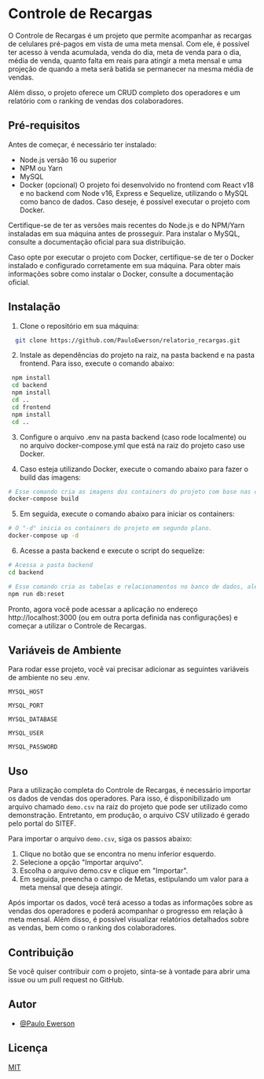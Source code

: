 # Controle de Recargas

O Controle de Recargas é um projeto que permite acompanhar as recargas de celulares pré-pagos em vista de uma meta mensal. Com ele, é possível ter acesso à venda acumulada, venda do dia, meta de venda para o dia, média de venda, quanto falta em reais para atingir a meta mensal e uma projeção de quando a meta será batida se permanecer na mesma média de vendas.

Além disso, o projeto oferece um CRUD completo dos operadores e um relatório com o ranking de vendas dos colaboradores.

## Pré-requisitos
Antes de começar, é necessário ter instalado:

- Node.js versão 16 ou superior
- NPM ou Yarn
- MySQL
- Docker (opcional)
O projeto foi desenvolvido no frontend com React v18 e no backend com Node v16, Express e Sequelize, utilizando o MySQL como banco de dados. Caso deseje, é possível executar o projeto com Docker.

Certifique-se de ter as versões mais recentes do Node.js e do NPM/Yarn instaladas em sua máquina antes de prosseguir. Para instalar o MySQL, consulte a documentação oficial para sua distribuição.

Caso opte por executar o projeto com Docker, certifique-se de ter o Docker instalado e configurado corretamente em sua máquina. Para obter mais informações sobre como instalar o Docker, consulte a documentação oficial.

## Instalação

1. Clone o repositório em sua máquina:

``` bash
  git clone https://github.com/PauloEwerson/relatorio_recargas.git
```

2. Instale as dependências do projeto na raiz, na pasta backend e na pasta frontend. Para isso, execute o comando abaixo:

``` bash
 npm install
 cd backend
 npm install
 cd ..
 cd frontend
 npm install
 cd ..
```

3. Configure o arquivo .env na pasta backend (caso rode localmente) ou no arquivo docker-compose.yml que está na raiz do projeto caso use Docker.

4. Caso esteja utilizando Docker, execute o comando abaixo para fazer o build das imagens:

``` bash
# Esse comando cria as imagens dos containers do projeto com base nas configurações definidas no arquivo docker-compose.yml.
docker-compose build
```
5. Em seguida, execute o comando abaixo para iniciar os containers:

``` bash
# O "-d" inicia os containers do projeto em segundo plano.
docker-compose up -d
```

6. Acesse a pasta backend e execute o script do sequelize:

``` bash
# Acessa a pasta backend
cd backend

# Esse comando cria as tabelas e relacionamentos no banco de dados, além de popular algumas informações iniciais.
npm run db:reset
```
Pronto, agora você pode acessar a aplicação no endereço http://localhost:3000 (ou em outra porta definida nas configurações) e começar a utilizar o Controle de Recargas.

## Variáveis de Ambiente

Para rodar esse projeto, você vai precisar adicionar as seguintes variáveis de ambiente no seu .env.

`MYSQL_HOST`

`MYSQL_PORT`

`MYSQL_DATABASE`

`MYSQL_USER`

`MYSQL_PASSWORD`

## Uso

Para a utilização completa do Controle de Recargas, é necessário importar os dados de vendas dos operadores. Para isso, é disponibilizado um arquivo chamado `demo.csv` na raiz do projeto que pode ser utilizado como demonstração. Entretanto, em produção, o arquivo CSV utilizado é gerado pelo portal do SITEF.

Para importar o arquivo `demo.csv`, siga os passos abaixo:

1. Clique no botão que se encontra no menu inferior esquerdo.
2. Selecione a opção "Importar arquivo".
3. Escolha o arquivo demo.csv e clique em "Importar".
4. Em seguida, preencha o campo de Metas, estipulando um valor para a meta mensal que deseja atingir.

Após importar os dados, você terá acesso a todas as informações sobre as vendas dos operadores e poderá acompanhar o progresso em relação à meta mensal. Além disso, é possível visualizar relatórios detalhados sobre as vendas, bem como o ranking dos colaboradores.

## Contribuição

Se você quiser contribuir com o projeto, sinta-se à vontade para abrir uma issue ou um pull request no GitHub.

## Autor

- [@Paulo Ewerson](https://www.github.com/PauloEwerson)

## Licença

[MIT](https://choosealicense.com/licenses/mit/)
